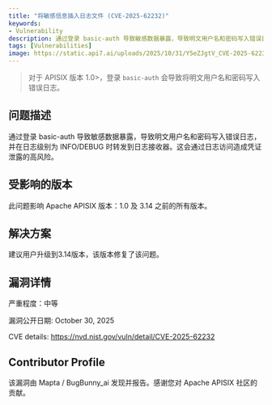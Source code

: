 ```yaml
---
title: "将敏感信息插入日志文件 (CVE-2025-62232)"
keywords:
- Vulnerability
description: 通过登录 basic-auth 导致敏感数据暴露，导致明文用户名和密码写入错误日志，并在日志级别为 INFO/DEBUG 时转发到日志接收器。这会通过日志访问造成凭证泄露的高风险。
tags: [Vulnerabilities]
image: https://static.api7.ai/uploads/2025/10/31/Y5eZJgtV_CVE-2025-62232.png
---
```


> 对于 APISIX 版本 1.0>，登录 `basic-auth` 会导致将明文用户名和密码写入错误日志。
<!--truncate-->

## 问题描述

通过登录 basic-auth 导致敏感数据暴露，导致明文用户名和密码写入错误日志，并在日志级别为 INFO/DEBUG 时转发到日志接收器。这会通过日志访问造成凭证泄露的高风险。

## 受影响的版本

此问题影响 Apache APISIX 版本：1.0 及 3.14 之前的所有版本。

## 解决方案

建议用户升级到3.14版本，该版本修复了该问题。

## 漏洞详情

严重程度：中等

漏洞公开日期: October 30, 2025

CVE details: https://nvd.nist.gov/vuln/detail/CVE-2025-62232

## Contributor Profile

该漏洞由 Mapta / BugBunny_ai 发现并报告。感谢您对 Apache APISIX 社区的贡献。
